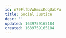 ```yaml
---
id: n79FlfbVwEmcxKdqUabPu
title: Social Justice
desc: ''
updated: 1639759165184
created: 1639759165184
---
```


